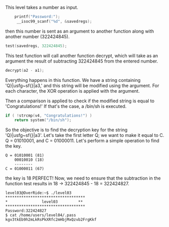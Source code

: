 This level takes a number as input.

```c
	printf("Password:");
 	 __isoc99_scanf("%d", &savedregs);
```

then this number is sent as an argument to another function along with another number (322424845).

```c
test(savedregs, 322424845);
```

This test function will call another function decrypt, which will take as an argument the result of subtracting 322424845 from the entered number.

```c
decrypt(a2 - a1);
```

Everything happens in this function. We have a string containing 'Q}|usfg~sf{}|a3,' and this string will be modified using the argument. For each character, the XOR operation is applied with the argument.

Then a comparison is applied to check if the modified string is equal to 'Congratulations!' If that's the case, a /bin/sh is executed.

```c
if ( !strcmp(v4, "Congratulations!") )
    return system("/bin/sh");
```

So the objective is to find the decryption key for the string 'Q}|usfg~sf{}|a3'.
Let's take the first letter Q; we want to make it equal to C. Q = 01010001, and C = 01000011. Let's perform a simple operation to find the key.

```
Q = 01010001 (81)
    00010010 (18)
    --------
C = 01000011 (67)
```
the key is 18 PERFECT! Now, we need to ensure that the subtraction in the function test results in 18 -> 322424845 - 18 = 322424827.

```
level03@OverRide:~$ ./level03
***********************************
*               level03         **
***********************************
Password:322424827
$ cat /home/users/level04/.pass
kgv3tkEb9h2mLkRsPkXRfc2mHbjMxQzvb2FrgKkf
```
